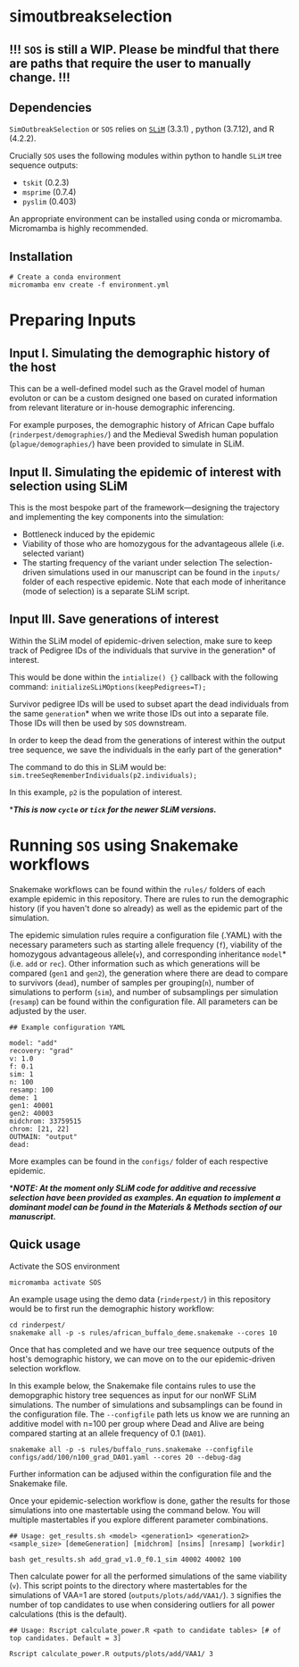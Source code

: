 # `S`im`O`utbreak`S`election


## !!! ``SOS`` is still a WIP.  Please be mindful that there are paths that require the user to manually change. !!!


Dependencies
-------------
`SimOutbreakSelection` or `SOS` relies on [`SLiM`](https://github.com/MesserLab/SLiM/releases/download/v3.3.1/SLiM.zip) (3.3.1) , python (3.7.12), and R (4.2.2). 

Crucially `SOS` uses the following modules within python to handle `SLiM` tree sequence outputs: 
* `tskit` (0.2.3) 
* `msprime` (0.7.4)
* `pyslim` (0.403)

An appropriate environment can be installed using conda or micromamba. Micromamba is highly recommended.

Installation
------------
```
# Create a conda environment
micromamba env create -f environment.yml
```

Preparing Inputs
==============
Input I. Simulating the demographic history of the host
--------------
This can be a well-defined model such as the Gravel model of human evoluton or can be a custom designed one based on curated information from relevant literature or in-house demographic inferencing.

For example purposes, the demographic history of African Cape buffalo (`rinderpest/demographies/`) and the Medieval Swedish human population (`plague/demographies/`) have been provided to simulate in SLiM. 


Input II. Simulating the epidemic of interest with selection using SLiM
--------------
This is the most bespoke part of the framework—designing the trajectory and implementing the key components into the simulation:
- Bottleneck induced by the epidemic
- Viability of those who are homozygous for the advantageous allele (i.e. selected variant)
- The starting frequency of the variant under selection
The selection-driven simulations used in our manuscript can be found in the `inputs/` folder of each respective epidemic. Note that each mode of inheritance (mode of selection) is a separate SLiM script.


Input III. Save generations of interest
--------------
Within the SLiM model of epidemic-driven selection, make sure to keep track of Pedigree IDs of the individuals that survive in the generation* of interest. 

This would be done within the `intialize() {}` callback with the following command: 
`initializeSLiMOptions(keepPedigrees=T);`

Survivor pedigree IDs will be used to subset apart the dead individuals from the same `generation`* when we write those IDs out into a separate file. Those IDs will then be used by `SOS` downstream.

In order to keep the dead from the generations of interest within the output tree sequence, we save the individuals in the early part of the generation*

The command to do this in SLiM would be:
`sim.treeSeqRememberIndividuals(p2.individuals);`

In this example, `p2` is the population of interest.

****This is now `cycle` or `tick` for the newer SLiM versions.***

Running `SOS` using Snakemake workflows
==============
Snakemake workflows can be found within the `rules/` folders of each example epidemic in this repository. There are rules to run the demographic history (if you haven't done so already) as well as the epidemic part of the simulation.

The epidemic simulation rules require a configuration file (.YAML) with the necessary parameters such as starting allele frequency (`f`), viability of the homozygous advantageous allele(`v`), and corresponding inheritance `model`* (i.e. `add` or `rec`). Other information such as which generations will be compared (`gen1` and `gen2`), the generation where there are dead to compare to survivors (`dead`), number of samples per grouping(`n`), number of simulations to perform (`sim`), and number of subsamplings per simulation (`resamp`) can be found within the configuration file. All parameters can be adjusted by the user. 
```
## Example configuration YAML

model: "add"
recovery: "grad"
v: 1.0
f: 0.1
sim: 1
n: 100
resamp: 100
deme: 1
gen1: 40001
gen2: 40003
midchrom: 33759515
chrom: [21, 22]
OUTMAIN: "output"
dead:
```


More examples can be found in the `configs/` folder of each respective epidemic.

****NOTE: At the moment only SLiM code for additive and recessive selection have been provided as examples. An equation to implement a dominant model can be found in the Materials & Methods section of our manuscript.***

Quick usage
-------------
Activate the SOS environment
```
micromamba activate SOS
```

An example usage using the demo data (`rinderpest/`) in this repository would be to first run the demographic history workflow:
```
cd rinderpest/
snakemake all -p -s rules/african_buffalo_deme.snakemake --cores 10
```

Once that has completed and we have our tree sequence outputs of the host's demographic history, we can move on to the our epidemic-driven selection workflow.

In this example below, the Snakemake file contains rules to use the demopgraphic history tree sequences as input for our nonWF SLiM simulations. The number of simulations and subsamplings can be found in the configuration file. The `--configfile` path lets us know we are running an additive model with n=100 per group where Dead and Alive are being compared starting at an allele frequency of 0.1 (`DA01`). 
```
snakemake all -p -s rules/buffalo_runs.snakemake --configfile configs/add/100/n100_grad_DA01.yaml --cores 20 --debug-dag
```

Further information can be adjused within the configuration file and the Snakemake file.

Once your epidemic-selection workflow is done, gather the results for those simulations into one mastertable using the command below. You will multiple mastertables if you explore different parameter combinations.
```
## Usage: get_results.sh <model> <generation1> <generation2> <sample_size> [demeGeneration] [midchrom] [nsims] [nresamp] [workdir]

bash get_results.sh add_grad_v1.0_f0.1_sim 40002 40002 100
```

Then calculate power for all the performed simulations of the same viability (`v`).
This script points to the directory where mastertables for the simulations of VAA=1 are stored (`outputs/plots/add/VAA1/`). `3` signifies the number of top candidates to use when considering outliers for all power calculations (this is the default). 

```
## Usage: Rscript calculate_power.R <path to candidate tables> [# of top candidates. Default = 3]

Rscript calculate_power.R outputs/plots/add/VAA1/ 3
```
